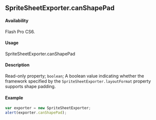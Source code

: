 ## SpriteSheetExporter.canShapePad

#### Availability

Flash Pro CS6.

#### Usage

SpriteSheetExporter.canShapePad

#### Description

Read-only property; `boolean`; A boolean value indicating whether the framework specified by the `SpriteSheetExporter.layoutFormat` property supports shape padding.

#### Example

```javascript
var exporter = new SpriteSheetExporter;
alert(exporter.canShapePad);
```

